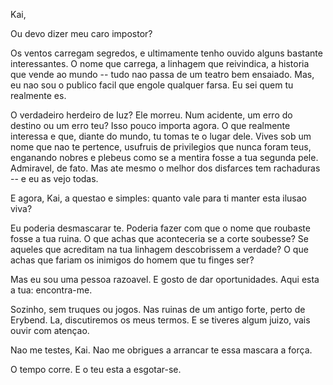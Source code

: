 Kai,

Ou devo dizer meu caro impostor?

Os ventos carregam segredos, e ultimamente tenho ouvido alguns bastante
interessantes. O nome que carrega, a linhagem que reivindica, a historia que
vende ao mundo -- tudo nao passa de um teatro bem ensaiado. Mas, eu nao sou o
publico facil que engole qualquer farsa. Eu sei quem tu realmente es.

O verdadeiro herdeiro de Iuz? Ele morreu. Num acidente, um erro do destino ou
um erro teu? Isso pouco importa agora. O que realmente interessa e que, diante
do mundo, tu tomas te  o lugar dele. Vives sob um nome que nao te  pertence,
usufruis de privilegios que nunca foram teus, enganando nobres e plebeus como
se a mentira fosse a tua segunda pele. Admiravel, de fato. Mas ate mesmo o
melhor dos disfarces tem rachaduras -- e eu as vejo todas.

E agora, Kai, a questao e simples: quanto vale para ti manter esta ilusao
viva?

Eu poderia  desmascarar te. Poderia fazer com que o nome que roubaste fosse a
tua ruina. O que achas que aconteceria se a corte soubesse? Se aqueles que
acreditam na tua  linhagem descobrissem a verdade? O que achas que fariam os
inimigos do homem que tu  finges ser?

Mas eu sou uma pessoa razoavel. E gosto de dar oportunidades. Aqui esta a tua:
encontra-me.

Sozinho, sem truques ou jogos. Nas ruinas de um antigo forte, perto de
Erybend. La, discutiremos os meus termos. E se tiveres  algum juizo, vais
ouvir com atençao.

Nao me testes, Kai. Nao me obrigues a arrancar te essa mascara a força.

O tempo corre. E o teu esta a esgotar-se.
























